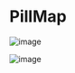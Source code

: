 # PillMap

![image](https://github.com/user-attachments/assets/f0a8075a-115f-455d-857b-269526388c28)

![image](https://github.com/user-attachments/assets/d8bb0963-d256-4914-a4ed-4e3dc593b42f)



